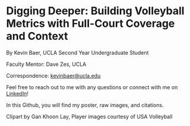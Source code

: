 # Digging Deeper: Building Volleyball Metrics with Full-Court Coverage and Context

By Kevin Baer, UCLA Second Year Undergraduate Student

Faculty Mentor: Dave Zes, UCLA

Correspondence: [kevinbaer@ucla.edu](kevinbaer@ucla.edu)

Feel free to reach out to me with any questions or connect with me on [LinkedIn](http://linkedin.com/in/KevinMBaer)!

In this Github, you will find my poster, raw images, and citations.

Clipart by Gan Khoon Lay, Player images courtesy of USA Volleyball
